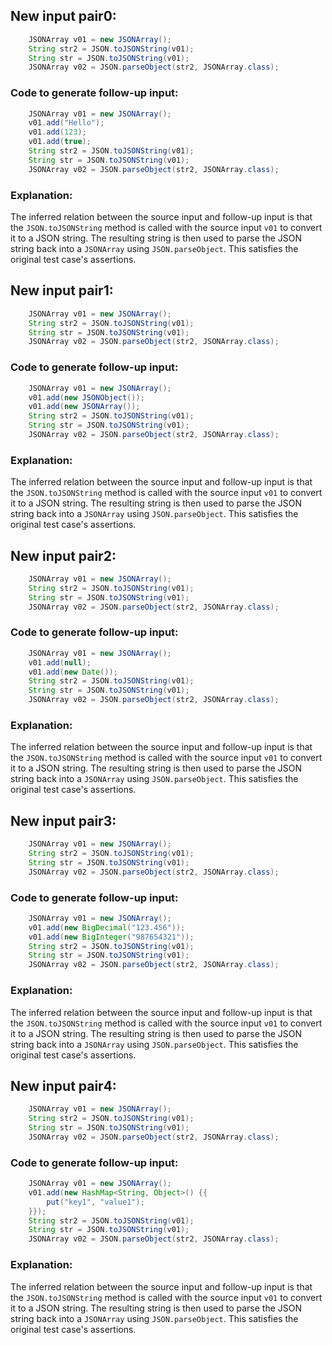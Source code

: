 ## New input pair0:
```java
    JSONArray v01 = new JSONArray();
    String str2 = JSON.toJSONString(v01);
    String str = JSON.toJSONString(v01);
    JSONArray v02 = JSON.parseObject(str2, JSONArray.class);
```

### Code to generate follow-up input:
```java
    JSONArray v01 = new JSONArray();
    v01.add("Hello");
    v01.add(123);
    v01.add(true);
    String str2 = JSON.toJSONString(v01);
    String str = JSON.toJSONString(v01);
    JSONArray v02 = JSON.parseObject(str2, JSONArray.class);
```

### Explanation:
The inferred relation between the source input and follow-up input is that the `JSON.toJSONString` method is called with the source input `v01` to convert it to a JSON string. The resulting string is then used to parse the JSON string back into a `JSONArray` using `JSON.parseObject`. This satisfies the original test case's assertions.

## New input pair1:
```java
    JSONArray v01 = new JSONArray();
    String str2 = JSON.toJSONString(v01);
    String str = JSON.toJSONString(v01);
    JSONArray v02 = JSON.parseObject(str2, JSONArray.class);
```

### Code to generate follow-up input:
```java
    JSONArray v01 = new JSONArray();
    v01.add(new JSONObject());
    v01.add(new JSONArray());
    String str2 = JSON.toJSONString(v01);
    String str = JSON.toJSONString(v01);
    JSONArray v02 = JSON.parseObject(str2, JSONArray.class);
```

### Explanation:
The inferred relation between the source input and follow-up input is that the `JSON.toJSONString` method is called with the source input `v01` to convert it to a JSON string. The resulting string is then used to parse the JSON string back into a `JSONArray` using `JSON.parseObject`. This satisfies the original test case's assertions.

## New input pair2:
```java
    JSONArray v01 = new JSONArray();
    String str2 = JSON.toJSONString(v01);
    String str = JSON.toJSONString(v01);
    JSONArray v02 = JSON.parseObject(str2, JSONArray.class);
```

### Code to generate follow-up input:
```java
    JSONArray v01 = new JSONArray();
    v01.add(null);
    v01.add(new Date());
    String str2 = JSON.toJSONString(v01);
    String str = JSON.toJSONString(v01);
    JSONArray v02 = JSON.parseObject(str2, JSONArray.class);
```

### Explanation:
The inferred relation between the source input and follow-up input is that the `JSON.toJSONString` method is called with the source input `v01` to convert it to a JSON string. The resulting string is then used to parse the JSON string back into a `JSONArray` using `JSON.parseObject`. This satisfies the original test case's assertions.

## New input pair3:
```java
    JSONArray v01 = new JSONArray();
    String str2 = JSON.toJSONString(v01);
    String str = JSON.toJSONString(v01);
    JSONArray v02 = JSON.parseObject(str2, JSONArray.class);
```

### Code to generate follow-up input:
```java
    JSONArray v01 = new JSONArray();
    v01.add(new BigDecimal("123.456"));
    v01.add(new BigInteger("987654321"));
    String str2 = JSON.toJSONString(v01);
    String str = JSON.toJSONString(v01);
    JSONArray v02 = JSON.parseObject(str2, JSONArray.class);
```

### Explanation:
The inferred relation between the source input and follow-up input is that the `JSON.toJSONString` method is called with the source input `v01` to convert it to a JSON string. The resulting string is then used to parse the JSON string back into a `JSONArray` using `JSON.parseObject`. This satisfies the original test case's assertions.

## New input pair4:
```java
    JSONArray v01 = new JSONArray();
    String str2 = JSON.toJSONString(v01);
    String str = JSON.toJSONString(v01);
    JSONArray v02 = JSON.parseObject(str2, JSONArray.class);
```

### Code to generate follow-up input:
```java
    JSONArray v01 = new JSONArray();
    v01.add(new HashMap<String, Object>() {{
        put("key1", "value1");
    }});
    String str2 = JSON.toJSONString(v01);
    String str = JSON.toJSONString(v01);
    JSONArray v02 = JSON.parseObject(str2, JSONArray.class);
```

### Explanation:
The inferred relation between the source input and follow-up input is that the `JSON.toJSONString` method is called with the source input `v01` to convert it to a JSON string. The resulting string is then used to parse the JSON string back into a `JSONArray` using `JSON.parseObject`. This satisfies the original test case's assertions.
